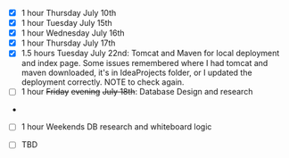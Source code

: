 - [x] 1 hour Thursday July 10th
- [x] 1 hour Tuesday July 15th
- [x] 1 hour Wednesday July 16th 
- [x] 1 hour Thursday July 17th 
- [x] 1.5 hours Tuesday July 22nd: Tomcat and Maven for local deployment and index page. Some issues remembered where I had tomcat and maven downloaded, it's in IdeaProjects folder, or I updated the deployment correctly. NOTE to check again. 
- [ ] 1 hour ~~Friday~~ ~~evening~~ ~~July 18th~~: Database Design and research
- 
- [ ] 1 hour Weekends DB research and whiteboard logic 
- [ ] TBD

